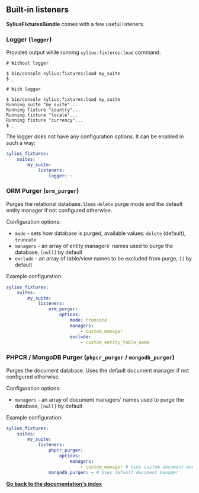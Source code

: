 ## Built-in listeners

**SyliusFixturesBundle** comes with a few useful listeners.

### Logger (`logger`)

Provides output while running `sylius:fixtures:load` command.

```
# Without logger

$ bin/console sylius:fixtures:load my_suite
$ _

# With logger

$ bin/console sylius:fixtures:load my_suite
Running suite "my_suite"...
Running fixture "country"...
Running fixture "locale"...
Running fixture "currency"...
$ _
```

The logger does not have any configuration options. It can be enabled in such a way:

```yaml
sylius_fixtures:
    suites:
        my_suite:
            listeners:
                logger: ~
```

### ORM Purger (`orm_purger`)

Purges the relational database. Uses `delete` purge mode and the default entity manager if not configured otherwise.

Configuration options:

 * `mode` - sets how database is purged, available values: `delete` (default), `truncate`
 * `managers` - an array of entity managers' names used to purge the database, `[null]` by default
 * `exclude` - an array of table/view names to be excluded from purge, `[]` by default

Example configuration:

```yaml
sylius_fixtures:
    suites:
        my_suite:
            listeners:
                orm_purger:
                    options:
                        mode: truncate
                        managers:
                            - custom_manager
                        exclude:
                            - custom_entity_table_name
```

### PHPCR / MongoDB Purger (`phpcr_purger` / `mongodb_purger`)

Purges the document database. Uses the default document manager if not configured otherwise.

Configuration options:

 * `managers` - an array of document managers' names used to purge the database, `[null]` by default

Example configuration:

```yaml
sylius_fixtures:
    suites:
        my_suite:
            listeners:
                phpcr_purger:
                    options:
                        managers:
                            - custom_manager # Uses custom document manager
                mongodb_purger: ~ # Uses default document manager
```

**[Go back to the documentation's index](index.md)**
